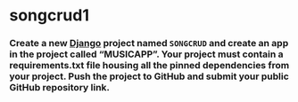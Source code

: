 # songcrud1 

### Create a new [Django](https://www.djangoproject.com/) project named `SONGCRUD` and create an app in the project called “MUSICAPP”. Your project must contain a requirements.txt file housing all the pinned dependencies from your project. Push the project to GitHub and submit your public GitHub repository link.

 


